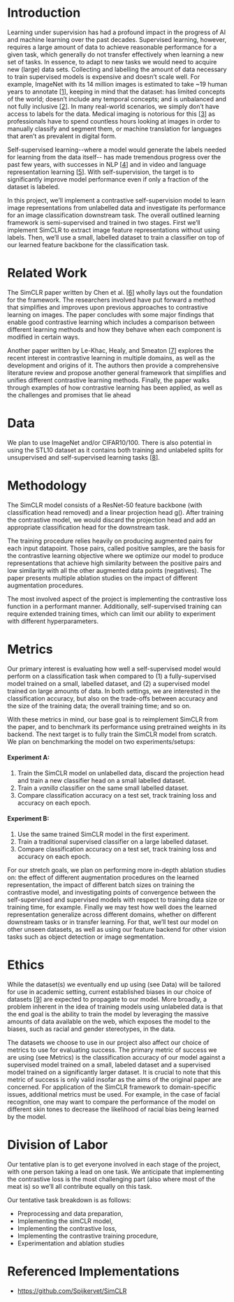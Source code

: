 # Introduction
Learning under supervision has had a profound impact in the progress of AI and machine learning over the past decades. Supervised learning, however, requires a large amount of data to achieve reasonable performance for a given task, which generally do not transfer effectively when learning a new set of tasks. In essence, to adapt to new tasks we would need to acquire new (large) data sets. Collecting and labelling the amount of data necessary to train supervised models is expensive and doesn’t scale well. For example, ImageNet with its 14 million images is estimated to take ~19 human years to annotate [[1][imgnet]], keeping in mind that the dataset: has limited concepts of the world; doesn’t include any temporal concepts; and is unbalanced and not fully inclusive [[2][bias1]]. In many real-world scenarios, we simply don’t have access to labels for the data. Medical imaging is notorious for this [[3][medGAN]] as professionals have to spend countless hours looking at images in order to manually classify and segment them, or machine translation for languages that aren’t as prevalent in digital form.

Self-supervised learning--where a model would generate the labels needed for learning from the data itself-- has made tremendous progress over the past few years, with successes in NLP [[4][bert]] and in video and language representation learning [[5][videobert]]. With self-supervision, the target is to significantly improve model performance even if only a fraction of the dataset is labeled.

In this project, we’ll implement a contrastive self-supervision model to learn image representations from unlabelled data and investigate its performance for an image classification downstream task. The overall outlined learning framework is semi-supervised and trained in two stages. First we’ll implement SimCLR to extract image feature representations without using labels. Then, we’ll use a small, labelled dataset to train a classifier on top of our learned feature backbone for the classification task.

# Related Work
The SimCLR paper written by Chen et al. [[6][simclr]] wholly lays out the foundation for the framework. The researchers involved have put forward a method that simplifies and improves upon previous approaches to contrastive learning on images. The paper concludes with some major findings that enable good contrastive learning which includes a comparison between different learning methods and how they behave when each component is modified in certain ways.

Another paper written by Le-Khac, Healy, and Smeaton [[7][creview]] explores the recent interest in contrastive learning in multiple domains, as well as the development and origins of it. The authors then provide a comprehensive literature review and propose another general framework that simplifies and unifies different contrastive learning methods. Finally, the paper walks through examples of how contrastive learning has been applied, as well as the challenges and promises that lie ahead

# Data
We plan to use ImageNet and/or CIFAR10/100. There is also potential in using the STL10 dataset as it contains both training and unlabeled splits for unsupervised and self-supervised learning tasks [[8][stl]].

# Methodology
The SimCLR model consists of a ResNet-50 feature backbone (with classification head removed) and a linear projection head g(). After training the contrastive model, we would discard the projection head and add an appropriate classification head for the downstream task.

The training procedure relies heavily on producing augmented pairs for each input datapoint. Those pairs, called positive samples, are the basis for the contrastive learning objective where we optimize our model to produce representations that achieve high similarity between the positive pairs and low similarity with all the other augmented data points (negatives). The paper presents multiple ablation studies on the impact of different augmentation procedures.

The most involved aspect of the project is implementing the contrastive loss function in a performant manner. Additionally, self-supervised training can require extended training times, which can limit our ability to experiment with different hyperparameters.

# Metrics
Our primary interest is evaluating how well a self-supervised model would perform on a classification task when compared to (1) a fully-supervised model trained on a small, labelled dataset, and (2) a supervised model trained on large amounts of data. In both settings, we are interested in the classification accuracy, but also on the trade-offs between accuracy and the size of the training data; the overall training time; and so on.

With these metrics in mind, our base goal is to reimplement SimCLR from the paper, and to benchmark its performance using pretrained weights in its backend. The next target is to fully train the SimCLR model from scratch. We plan on benchmarking the model on two experiments/setups:
#### Experiment A:
1. Train the SimCLR model on unlabelled data, discard the projection head and train a new classifier head on a small labelled dataset.
2. Train a _vanilla_ classifier on the same small labelled dataset.
3. Compare classification accuracy on a test set, track training loss and accuracy on each epoch.

#### Experiment B:
1. Use the same trained SimCLR model in the first experiment.
2. Train a traditional supervised classifier on a large labelled dataset.
3. Compare classification accuracy on a test set, track training loss and accuracy on each epoch.

For our stretch goals, we plan on performing more in-depth ablation studies on: the effect of different augmentation procedures on the learned representation, the impact of different batch sizes on training the contrastive model, and investigating points of convergence between the self-supervised and supervised models with respect to training data size or training time, for example. Finally we may test how well does the learned representation generalize across different domains, whether on different downstream tasks or in transfer learning. For that, we’ll test our model on other unseen datasets, as well as using our feature backend for other vision tasks such as object detection or image segmentation.

# Ethics
While the dataset(s) we eventually end up using (see Data) will be tailored for use in academic setting, current established biases in our choice of datasets [[9][bias2]] are expected to propagate to our model. More broadly, a problem inherent in the idea of training models using unlabeled data is that the end goal is the ability to train the model by leveraging the massive amounts of data available on the web, which exposes the model to the biases, such as racial and gender stereotypes, in the data.

The datasets we choose to use in our project also affect our choice of metrics to use for evaluating success. The primary metric of success we are using (see Metrics) is the classification accuracy of our model against a supervised model trained on a small, labeled dataset and a supervised model trained on a significantly larger dataset. It is crucial to note that this metric of success is only valid insofar as the aims of the original paper are concerned. For application of the SimCLR framework to domain-specific issues, additional metrics must be used. For example, in the case of facial recognition, one may want to compare the performance of the model on different skin tones to decrease the likelihood of racial bias being learned by the model.

# Division of Labor
Our tentative plan is to get everyone involved in each stage of the project, with one person taking a lead on one task. We anticipate that implementing the contrastive loss is the most challenging part (also where most of the meat is) so we’ll all contribute equally on this task.

Our tentative task breakdown is as follows:
- Preprocessing and data preparation,
- Implementing the simCLR model,
- Implementing the contrastive loss,
- Implementing the contrastive training procedure,
- Experimentation and ablation studies

# Referenced Implementations
- https://github.com/Spijkervet/SimCLR


[imgnet]: https://image-net.org/static_files/papers/ImageNet_2010.pdf
[bias1]: https://arxiv.org/abs/2010.15052
[medGAN]: https://arxiv.org/abs/1811.10669
[bert]: https://arxiv.org/abs/1810.04805
[videobert]: https://arxiv.org/abs/1904.01766
[simclr]: https://arxiv.org/abs/2002.05709
[creview]: https://arxiv.org/abs/2010.05113
[stl]: https://ai.stanford.edu/~acoates/stl10/
[bias2]: https://arxiv.org/abs/1911.11834
